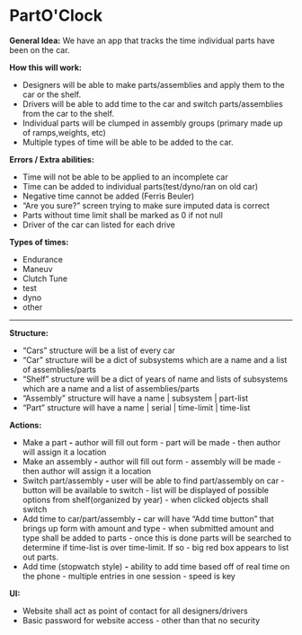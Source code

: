 # PartO'Clock
__General Idea:__
	We have an app that tracks the time individual parts have been on the car.

__How this will work:__
- Designers will be able to make parts/assemblies and apply them to the car or the shelf. 
- Drivers will be able to add time to the car and switch parts/assemblies from the car to the shelf.
- Individual parts will be clumped in assembly groups (primary made up of ramps,weights, etc)
- Multiple types of time will be able to be added to the car.

__Errors / Extra abilities:__
- Time will not be able to be applied to an incomplete car
- Time can be added to individual parts(test/dyno/ran on old car)
- Negative time cannot be added (Ferris Beuler)
- “Are you sure?” screen trying to make sure imputed data is correct
- Parts without time limit shall be marked as 0 if not null
- Driver of the car can listed for each drive


__Types of times:__
- Endurance
- Maneuv 
- Clutch Tune 
- test 
- dyno 
- other

--------------------------------------------------------------------------------------

__Structure:__
- “Cars” structure will be a list of every car
- “Car” structure will be a dict of subsystems which are a name and a list of assemblies/parts
- “Shelf” structure will be a dict of years of name and lists of subsystems which are a name and a list of assemblies/parts
- “Assembly” structure will have a name | subsystem | part-list
- “Part” structure will have a name | serial | time-limit | time-list

__Actions:__
- Make a part __-__ author will fill out form - part will be made - then author will assign it a location
- Make an assembly __-__ author will fill out form - assembly will be made - then author will assign it a location
- Switch part/assembly __-__ user will be able to find part/assembly on car - button will be available to switch - list will be displayed of possible options from shelf(organized by year) - when clicked objects shall switch
- Add time to car/part/assembly __-__ car will have “Add time button” that brings up form with amount and type - when submitted amount and type shall be added to parts - once this is done parts will be searched to determine if time-list is over time-limit. If so - big red box appears to list out parts.
- Add time (stopwatch style) __-__ ability to add time based off of real time on the phone - multiple entries in one session - speed is key

__UI:__
- Website shall act as point of contact for all designers/drivers
- Basic password for website access - other than that no security
